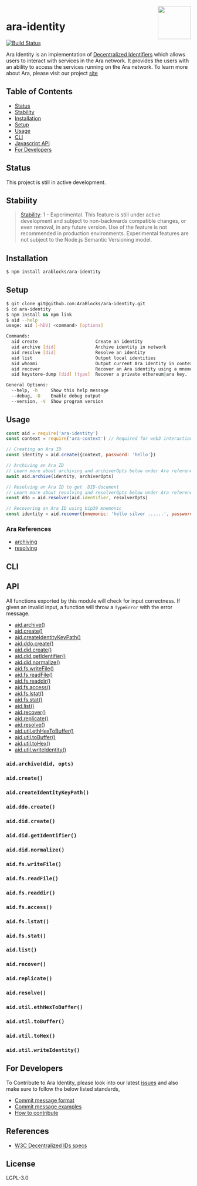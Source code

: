 <img align="right" src="https://github.com/AraBlocks/docs/blob/master/ara.png" width="90" height="90" />

# ara-identity

[![Build Status](https://travis-ci.com/AraBlocks/ara-identity.svg?token=Ty4yTmKT8aELetQd1xZp&branch=master)](https://travis-ci.com/AraBlocks/ara-identity)

Ara Identity is an implementation of [Decentralized Identifiers](https://w3c-ccg.github.io/did-spec/) which allows users to interact with services in the Ara network. It provides the users with an ability to access the services running on the Ara network. To learn more about Ara, please visit our project [site](https://ara.one/)

## Table of Contents
* [Status](#status)
* [Stability](#stability)
* [Installation](#installation)
* [Setup](#setup)
* [Usage](#usage)
* [CLI](#cli)
* [Javascript API](#api)
* [For Developers](#for-developers)

## Status

This project is still in active development.

## Stability

> [Stability][stability-index]: 1 - Experimental. This feature is still under
> active development and subject to non-backwards compatible changes, or even
> removal, in any future version. Use of the feature is not recommended
> in production environments. Experimental features are not subject to
> the Node.js Semantic Versioning model.

## Installation

```sh
$ npm install arablocks/ara-identity
```

## Setup

```sh
$ git clone git@github.com:AraBlocks/ara-identity.git
$ cd ara-identity
$ npm install && npm link
$ aid --help
usage: aid [-hDV] <command> [options]

Commands:
  aid create                      Create an identity
  aid archive [did]               Archive identity in network
  aid resolve [did]               Resolve an identity
  aid list                        Output local identities
  aid whoami                      Output current Ara identity in context (.ararc)
  aid recover                     Recover an Ara identity using a mnemonic
  aid keystore-dump [did] [type]  Recover a private ethereum|ara key.

General Options:
  --help, -h     Show this help message
  --debug, -D    Enable debug output
  --version, -V  Show program version
```

## Usage

```js
const aid = require('ara-identity')
const context = require('ara-context') // Required for web3 interactions

// Creating an Ara ID
const identity = aid.create({context, password: 'hello'})

// Archiving an Ara ID
// Learn more about archiving and archiverOpts below under Ara references
await aid.archive(identity, archiverOpts)

// Resolving an Ara ID to get  DID-document
// Learn more about resolving and resolverOpts below under Ara references
const ddo = aid.resolver(aid.identifier, resolverOpts)

// Recovering an Ara ID using bip39 mnemonic
const identity = aid.recover({mnemonic: 'hello silver ......', password: 'qwerty'})
```

### Ara References
* [archiving][archiver-readme]
* [resolving][resolver-readme]

## CLI


## API
All functions exported by this module will check for input correctness. If given an invalid input, a function will throw a `TypeError` with the error message.

* [aid.archive()](#archive)
* [aid.create()](#create)
* [aid.createIdentityKeyPath()](#createIdPath)
* [aid.ddo.create()](#ddoCreate)
* [aid.did.create()](#didCreate)
* [aid.did.getIdentifier()](#didGetIdentifier)
* [aid.did.normalize()](#didNormalize)
* [aid.fs.writeFile()](#fsWriteFile)
* [aid.fs.readFile()](#fsReadFile)
* [aid.fs.readdir()](#fsReaddir)
* [aid.fs.access()](#fsAccess)
* [aid.fs.lstat()](#fsLstat)
* [aid.fs.stat()](#fsStat)
* [aid.list()](#list)
* [aid.recover()](#recover)
* [aid.replicate()](#replicate)
* [aid.resolve()](#resolve)
* [aid.util.ethHexToBuffer()](#utilHexToBuffer)
* [aid.util.toBuffer()](#utilToBuffer)
* [aid.util.toHex()](#utilToHex)
* [aid.util.writeIdentity()](#utilWriteIdentity)

<a name="archive"></a>
### `aid.archive(did, opts)`

<a name="create"></a>
### `aid.create()`

<a name="createIdPath"></a>
### `aid.createIdentityKeyPath()`

<a name="ddoCreate"></a>
### `aid.ddo.create()`

<a name="didCreate"></a>
### `aid.did.create()`

<a name="didGetIdentifier"></a>
### `aid.did.getIdentifier()`

<a name="didNormalize"></a>
### `aid.did.normalize()`

<a name="fsWriteFile"></a>
### `aid.fs.writeFile()`

<a name="fsReadFile"></a>
### `aid.fs.readFile()`

<a name="fsReaddir"></a>
### `aid.fs.readdir()`

<a name="fsAccess"></a>
### `aid.fs.access()`

<a name="fsLstat"></a>
### `aid.fs.lstat()`

<a name="fsStat"></a>
### `aid.fs.stat()`

<a name="list"></a>
### `aid.list()`

<a name="recover"></a>
### `aid.recover()`

<a name="replicate"></a>
### `aid.replicate()`

<a name="resolve"></a>
### `aid.resolve()`

<a name="utilHexToBuffer"></a>
### `aid.util.ethHexToBuffer()`

<a name="utilToBuffer"></a>
### `aid.util.toBuffer()`

<a name="utilToHex"></a>
### `aid.util.toHex()`

<a name="utilWriteIdentity"></a>
### `aid.util.writeIdentity()`

## For Developers
To Contribute to Ara Identity, please look into our latest [issues](https://github.com/AraBlocks/ara-identity/issues) and also make sure to follow the below listed standards,
- [Commit message format](/.github/COMMIT_FORMAT.md)
- [Commit message examples](/.github/COMMIT_FORMAT_EXAMPLES.md)
- [How to contribute](/.github/CONTRIBUTING.md)

## References
- [W3C Decentralized IDs specs](https://w3c-ccg.github.io/did-spec/)

## License

LGPL-3.0

[stability-index]: https://nodejs.org/api/documentation.html#documentation_stability_index
[archiver-readme]: https://github.com/AraBlocks/ara-network-node-identity-archiver/blob/master/README.md
[resolver-readme]: https://github.com/AraBlocks/ara-network-node-identity-resolver/blob/master/README.md
